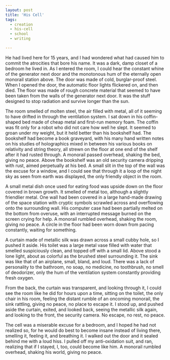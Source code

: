 ```yaml
---
layout: post
title: 'His Cell'
tags:
  - creation
  - his-cell
  - school
  - writing

---
```


<p>He had lived here for 15 years, and I had wondered what had caused him to commit the atrocities that bore his name. It was a dark, damp closet of a bedroom he lived in. As I entered the room, I could hear the constant whine of the generator next door and the monotonous hum of the eternally open monorail station above. The door was made of cold, burglar-proof steel. When I opened the door, the automatic floor lights flickered on, and then died. The floor was made of rough concrete material that seemed to have been taken from the walls of the generator next door. It was the stuff designed to stop radiation and survive longer than the sun. </p>  <p>The room smelled of molten steel, the air filled with metal, all of it seeming to have drifted in through the ventilation system. I sat down in his coffin-shaped bed made of cheap metal and first-run memory foam. The coffin was fit only for a robot who did not care how well he slept. It seemed to groan under my weight, but it held better than his bookshelf had. The bookshelf had become a book graveyard, with his many hand written notes on his studies of holographics mixed in between his various books on relativity and string theory, all strewn on the floor at one end of the shelf after it had rusted through. A monorail passed overhead, shaking the bed, giving no peace. Above the bookshelf was an old security camera dripping with rust, aimed perpetually at his bed. A small slit in the top of the wall was the excuse for a window, and I could see that through it a loop of the night sky as seen from earth was displayed, the only friendly object in the room. </p>  <p>A small metal dish once used for eating food was upside down on the floor covered in brown growth. It smelled of metal too, although a slightly friendlier metal. One wall had been covered in a large hand-made drawing of the space station with cryptic symbols scrawled across and overflowing onto the surrounding wall. His computer case had been partially melted on the bottom from overuse, with an interrupted message burned on the screen crying for help. A monorail rumbled overhead, shaking the room, giving no peace. A circle in the floor had been worn down from pacing constantly, waiting for something. </p>  <p>A curtain made of metallic silk was drawn across a small cubby hole, so I pushed it aside. His toilet was a large metal vase filled with water that smelled suspiciously clean, and topped off with a small lid. Above stood a lone light, about as colorful as the brushed steel surrounding it. The sink was like that of an airplane, small, bland, and loud. There was a lack of personality to the bathroom, no soap, no medicine, no toothbrush, no smell of deodorizer, only the hum of the ventilation system constantly providing fresh oxygen. </p>  <p>From the back, the curtain was transparent, and looking through it, I could see the room like he did for hours upon a time, sitting on the toilet, the only chair in his room, feeling the distant rumble of an oncoming monorail, the sink rattling, giving no peace, no place to escape it. I stood up, and pushed aside the curtain, exited, and looked back, seeing the metallic silk again, and looking to the front, the security camera. No escape, no rest, no peace. </p>  <p>The cell was a miserable excuse for a bedroom, and I hoped he had not realized so, for he would do best to become insane instead of living there, smelling it, feeling it, and breathing it. I walked out the door and it sealed behind me with a loud hiss. I pulled off my anti-oxidation suit, and ran, realizing that if I stayed, I, too, could become like him. A monorail rumbled overhead, shaking his world, giving no peace.</p>
